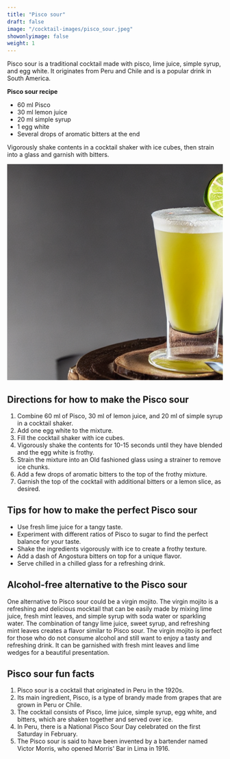 ```yaml
---
title: "Pisco sour"
draft: false
image: "/cocktail-images/pisco_sour.jpeg"
showonlyimage: false
weight: 1
---
```


Pisco sour is a traditional cocktail made with pisco, lime juice, simple syrup, and egg white. It originates from Peru and Chile and is a popular drink in South America.

<!--more-->

**Pisco sour recipe**

- 60 ml Pisco
- 30 ml lemon juice
- 20 ml simple syrup
- 1 egg white
- Several drops of aromatic bitters at the end


Vigorously shake contents in a cocktail shaker with ice cubes, then strain into a glass and garnish with bitters.

![](/cocktail-images/pisco_sour.jpeg)


## Directions for how to make the Pisco sour

1. Combine 60 ml of Pisco, 30 ml of lemon juice, and 20 ml of simple syrup in a cocktail shaker.
2. Add one egg white to the mixture.
3. Fill the cocktail shaker with ice cubes.
4. Vigorously shake the contents for 10-15 seconds until they have blended and the egg white is frothy.
5. Strain the mixture into an Old fashioned glass using a strainer to remove ice chunks.
6. Add a few drops of aromatic bitters to the top of the frothy mixture.
7. Garnish the top of the cocktail with additional bitters or a lemon slice, as desired.

## Tips for how to make the perfect Pisco sour

- Use fresh lime juice for a tangy taste.
- Experiment with different ratios of Pisco to sugar to find the perfect balance for your taste.
- Shake the ingredients vigorously with ice to create a frothy texture.
- Add a dash of Angostura bitters on top for a unique flavor.
- Serve chilled in a chilled glass for a refreshing drink.

## Alcohol-free alternative to the Pisco sour

One alternative to Pisco sour could be a virgin mojito. The virgin mojito is a refreshing and delicious mocktail that can be easily made by mixing lime juice, fresh mint leaves, and simple syrup with soda water or sparkling water. The combination of tangy lime juice, sweet syrup, and refreshing mint leaves creates a flavor similar to Pisco sour. The virgin mojito is perfect for those who do not consume alcohol and still want to enjoy a tasty and refreshing drink. It can be garnished with fresh mint leaves and lime wedges for a beautiful presentation.

## Pisco sour fun facts

1. Pisco sour is a cocktail that originated in Peru in the 1920s.
2. Its main ingredient, Pisco, is a type of brandy made from grapes that are grown in Peru or Chile.
3. The cocktail consists of Pisco, lime juice, simple syrup, egg white, and bitters, which are shaken together and served over ice.
4. In Peru, there is a National Pisco Sour Day celebrated on the first Saturday in February.
5. The Pisco sour is said to have been invented by a bartender named Victor Morris, who opened Morris' Bar in Lima in 1916.
